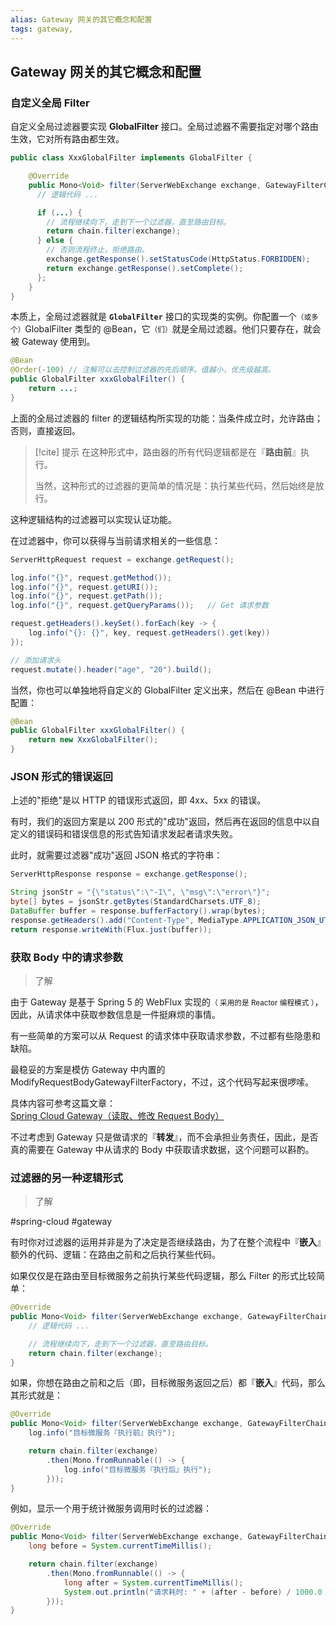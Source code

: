 ```yaml
---
alias: Gateway 网关的其它概念和配置
tags: gateway, 
---
```


## Gateway 网关的其它概念和配置

### 自定义全局 Filter 

自定义全局过滤器要实现 **GlobalFilter** 接口。全局过滤器不需要指定对哪个路由生效，它对所有路由都生效。

```java
public class XxxGlobalFilter implements GlobalFilter {

    @Override
    public Mono<Void> filter(ServerWebExchange exchange, GatewayFilterChain chain) {
      // 逻辑代码 ...

      if (...) {
        // 流程继续向下，走到下一个过滤器，直至路由目标。
        return chain.filter(exchange);
      } else {
        // 否则流程终止，拒绝路由。
        exchange.getResponse().setStatusCode(HttpStatus.FORBIDDEN);
        return exchange.getResponse().setComplete();
      };
    }
}
```

本质上，全局过滤器就是 **`GlobalFilter`** 接口的实现类的实例。你配置一个<small>（或多个）</small>GlobalFilter 类型的 @Bean，它<small>（们）</small>就是全局过滤器。他们只要存在，就会被 Gateway 使用到。

```java
@Bean
@Order(-100) // 注解可以去控制过滤器的先后顺序。值越小，优先级越高。
public GlobalFilter xxxGlobalFilter() {
    return ...;
}
```

上面的全局过滤器的 filter 的逻辑结构所实现的功能：当条件成立时，允许路由；否则，直接返回。

> [!cite] 提示
> 在这种形式中，路由器的所有代码逻辑都是在『**路由前**』执行。
> 
> 当然，这种形式的过滤器的更简单的情况是：执行某些代码，然后始终是放行。

这种逻辑结构的过滤器可以实现认证功能。

在过滤器中，你可以获得与当前请求相关的一些信息：

```java
ServerHttpRequest request = exchange.getRequest();

log.info("{}", request.getMethod());
log.info("{}", request.getURI());
log.info("{}", request.getPath());
log.info("{}", request.getQueryParams());   // Get 请求参数

request.getHeaders().keySet().forEach(key -> {
    log.info("{}: {}", key, request.getHeaders().get(key))
});

// 添加请求头
request.mutate().header("age", "20").build();
```

当然，你也可以单独地将自定义的 GlobalFilter 定义出来，然后在 @Bean 中进行配置：

```java
@Bean
public GlobalFilter xxxGlobalFilter() {
    return new XxxGlobalFilter();
}
```

### JSON 形式的错误返回 

上述的"拒绝"是以 HTTP 的错误形式返回，即 4xx、5xx 的错误。

有时，我们的返回方案是以 200 形式的"成功"返回，然后再在返回的信息中以自定义的错误码和错误信息的形式告知请求发起者请求失败。

此时，就需要过滤器"成功"返回 JSON 格式的字符串：

```java
ServerHttpResponse response = exchange.getResponse();

String jsonStr = "{\"status\":\"-1\", \"msg\":\"error\"}";
byte[] bytes = jsonStr.getBytes(StandardCharsets.UTF_8);  
DataBuffer buffer = response.bufferFactory().wrap(bytes);  
response.getHeaders().add("Content-Type", MediaType.APPLICATION_JSON_UTF8_VALUE);
return response.writeWith(Flux.just(buffer));
```

### 获取 Body 中的请求参数

> 了解

由于 Gateway 是基于 Spring 5 的 WebFlux 实现的<small>（ 采用的是 Reactor 编程模式 ）</small>，因此，从请求体中获取参数信息是一件挺麻烦的事情。

有一些简单的方案可以从 Request 的请求体中获取请求参数，不过都有些隐患和缺陷。

最稳妥的方案是模仿 Gateway 中内置的 ModifyRequestBodyGatewayFilterFactory，不过，这个代码写起来很啰嗦。

具体内容可参考这篇文章：[Spring Cloud Gateway（读取、修改 Request Body）](https://www.haoyizebo.com/posts/876ed1e8/)

不过考虑到 Gateway 只是做请求的『**转发**』，而不会承担业务责任，因此，是否真的需要在 Gateway 中从请求的 Body 中获取请求数据，这个问题可以斟酌。


### 过滤器的另一种逻辑形式

> 了解

#spring-cloud #gateway 

有时你对过滤器的运用并非是为了决定是否继续路由，为了在整个流程中『**嵌入**』额外的代码、逻辑：在路由之前和之后执行某些代码。

如果仅仅是在路由至目标微服务之前执行某些代码逻辑，那么 Filter 的形式比较简单：

```java
@Override
public Mono<Void> filter(ServerWebExchange exchange, GatewayFilterChain chain) {
    // 逻辑代码 ...

    // 流程继续向下，走到下一个过滤器，直至路由目标。
    return chain.filter(exchange);
}
```

如果，你想在路由之前和之后（即，目标微服务返回之后）都『**嵌入**』代码，那么其形式就是：

```java
@Override
public Mono<Void> filter(ServerWebExchange exchange, GatewayFilterChain chain) {
    log.info("目标微服务『执行前』执行");

    return chain.filter(exchange)
        .then(Mono.fromRunnable(() -> {
            log.info("目标微服务『执行后』执行");
        }));
}
```

例如，显示一个用于统计微服务调用时长的过滤器：

```java
@Override
public Mono<Void> filter(ServerWebExchange exchange, GatewayFilterChain chain) {
    long before = System.currentTimeMillis();

    return chain.filter(exchange)
        .then(Mono.fromRunnable(() -> {
            long after = System.currentTimeMillis();
            System.out.println("请求耗时: " + (after - before) / 1000.0  + " 秒");
        }));
}
```
